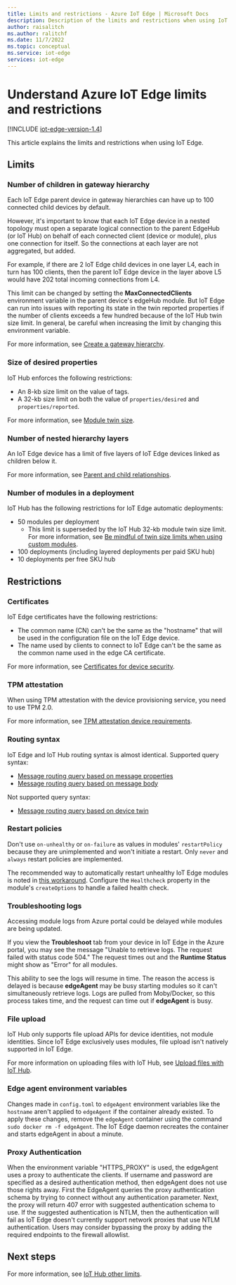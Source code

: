 ```yaml
---
title: Limits and restrictions - Azure IoT Edge | Microsoft Docs 
description: Description of the limits and restrictions when using IoT Edge.
author: raisalitch
ms.author: ralitchf
ms.date: 11/7/2022
ms.topic: conceptual
ms.service: iot-edge
services: iot-edge
---
```


# Understand Azure IoT Edge limits and restrictions

[!INCLUDE [iot-edge-version-1.4](includes/iot-edge-version-1.4.md)]

This article explains the limits and restrictions when using IoT Edge.

## Limits

### Number of children in gateway hierarchy

Each IoT Edge parent device in gateway hierarchies can have up to 100 connected child devices by default.

However, it's important to know that each IoT Edge device in a nested topology must open a separate logical connection to the parent EdgeHub (or IoT Hub) on behalf of each connected client (device or module), plus one connection for itself. So the connections at each layer are not aggregated, but added.

For example, if there are 2 IoT Edge child devices in one layer L4, each in turn has 100 clients, then the parent IoT Edge device in the layer above L5 would have 202 total incoming connections from L4.

This limit can be changed by setting the **MaxConnectedClients** environment variable in the parent device's edgeHub module. But IoT Edge can run into issues with reporting its state in the twin reported properties if the number of clients exceeds a few hundred because of the IoT Hub twin size limit. In general, be careful when increasing the limit by changing this environment variable.

For more information, see [Create a gateway hierarchy](how-to-connect-downstream-iot-edge-device.md#create-a-gateway-hierarchy).

### Size of desired properties

IoT Hub enforces the following restrictions:

* An 8-kb size limit on the value of tags.
* A 32-kb size limit on both the value of `properties/desired` and `properties/reported`.

For more information, see [Module twin size](../iot-hub/iot-hub-devguide-module-twins.md#module-twin-size).

### Number of nested hierarchy layers

An IoT Edge device has a limit of five layers of IoT Edge devices linked as children below it.

For more information, see [Parent and child relationships](iot-edge-as-gateway.md#cloud-identities).

### Number of modules in a deployment

IoT Hub has the following restrictions for IoT Edge automatic deployments:

* 50 modules per deployment
  * This limit is superseded by the IoT Hub 32-kb module twin size limit. For more information, see [Be mindful of twin size limits when using custom modules](production-checklist.md#be-mindful-of-twin-size-limits-when-using-custom-modules).
* 100 deployments (including layered deployments per paid SKU hub)
* 10 deployments per free SKU hub

## Restrictions

### Certificates

IoT Edge certificates have the following restrictions:

* The common name (CN) can't be the same as the "hostname" that will be used in the configuration file on the IoT Edge device.
* The name used by clients to connect to IoT Edge can't be the same as the common name used in the edge CA certificate.

For more information, see [Certificates for device security](iot-edge-certs.md).

### TPM attestation

When using TPM attestation with the device provisioning service, you need to use TPM 2.0.

For more information, see [TPM attestation device requirements](how-to-provision-devices-at-scale-linux-tpm.md#device-requirements).

### Routing syntax

IoT Edge and IoT Hub routing syntax is almost identical.
Supported query syntax:

* [Message routing query based on message properties](../iot-hub/iot-hub-devguide-routing-query-syntax.md#query-based-on-message-properties)
* [Message routing query based on message body](../iot-hub/iot-hub-devguide-routing-query-syntax.md#query-based-on-message-body)

Not supported query syntax:

* [Message routing query based on device twin](../iot-hub/iot-hub-devguide-routing-query-syntax.md#query-based-on-device-or-module-twin)

### Restart policies

Don't use `on-unhealthy` or `on-failure` as values in modules' `restartPolicy` because they are unimplemented and won't initiate a restart. Only `never` and `always` restart policies are implemented.

The recommended way to automatically restart unhealthy IoT Edge modules is noted in [this workaround](https://github.com/Azure/iotedge/issues/6358#issuecomment-1144022920). Configure the `Healthcheck` property in the module's `createOptions` to handle a failed health check.

### Troubleshooting logs

Accessing module logs from Azure portal could be delayed while modules are being updated. 

If you view the **Troubleshoot** tab from your device in IoT Edge in the Azure portal, you may see the message "Unable to retrieve logs. The request failed with status code 504." The request times out and the **Runtime Status** might show as "Error" for all modules. 

This ability to see the logs will resume in time. The reason the access is delayed is because **edgeAgent** may be busy starting modules so it can't simultaneously retrieve logs. Logs are pulled from Moby/Docker, so this process takes time, and the request can time out if **edgeAgent** is busy.

### File upload

IoT Hub only supports file upload APIs for device identities, not module identities. Since IoT Edge exclusively uses modules, file upload isn't natively supported in IoT Edge.

For more information on uploading files with IoT Hub, see [Upload files with IoT Hub](../iot-hub/iot-hub-devguide-file-upload.md).

### Edge agent environment variables

Changes made in `config.toml` to `edgeAgent` environment variables like the `hostname` aren't applied to `edgeAgent` if the container already existed. To apply these changes, remove the `edgeAgent` container using the command  `sudo docker rm -f edgeAgent`. The IoT Edge daemon recreates the container and starts edgeAgent in about a minute.

### Proxy Authentication

When the environment variable "HTTPS_PROXY" is used, the edgeAgent uses a proxy to authenticate the clients. If username and password are specified as a desired authentication method, then edgeAgent does not use those rights away. First the EdgeAgent queries the proxy authentication schema by trying to connect without any authentication parameter. Next, the proxy will return 407 error with suggested authentication schema to use. If the suggested authentication is NTLM, then the authentication will fail as IoT Edge doesn't currently support network proxies that use NTLM authentication. Users may consider bypassing the proxy by adding the required endpoints to the firewall allowlist.

## Next steps

For more information, see [IoT Hub other limits](../iot-hub/iot-hub-devguide-quotas-throttling.md#other-limits).
